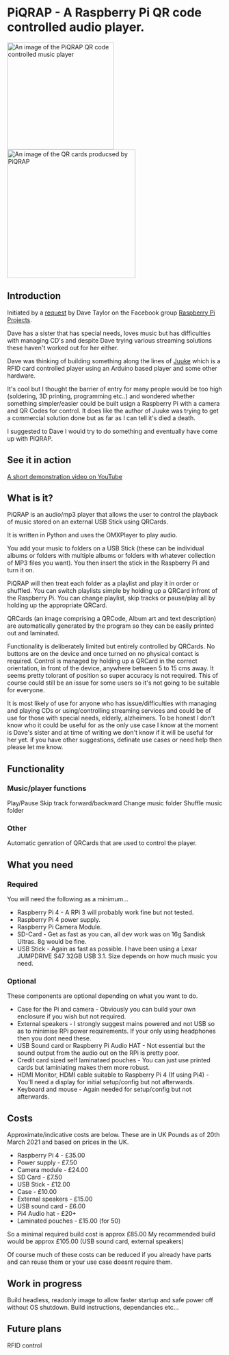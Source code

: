 # PiQRAP - A Raspberry Pi QR code controlled audio player.

<img src="[https://github.com/arcaicandy/PiQRAP/tree/master/documentation/assets/PiQRAP.jpg](https://github.com/arcaicandy/PiQRAP/tree/master/documentation/assets/PiQRAP.jpg)" alt="An image of the PiQRAP QR code controlled music player" width="250"/> <img src="[https://github.com/arcaicandy/PiQRAP/tree/master/documentation/assets/example-qr-cards.jpg](https://github.com/arcaicandy/PiQRAP/tree/master/documentation/assets/PiQRAP.jpg)" alt="An image of the QR cards producsed by PiQRAP" width="300"/>

## Introduction

Initiated by a [request](https://www.facebook.com/groups/RaspberryPiProjects/permalink/1810841379091256) by Dave Taylor on the Facebook group [Raspberry Pi Projects](https://www.facebook.com/groups/RaspberryPiProjects).

Dave has a sister that has special needs, loves music but has difficulties with managing CD's and despite Dave trying various streaming solutions these haven't worked out for her either.

Dave was thinking of building something along the lines of [Juuke](https://www.youtube.com/watch?v=5Y1Psf6igHE) which is a RFID card controlled player using an Arduino based player and some other hardware.

It's cool but I thought the barrier of entry for many people would be too high (soldering, 3D printing, programming etc..) and wondered whether something simpler/easier could be built usign a Raspberry Pi with a camera and QR Codes for control. It does like the author of Juuke was trying to get a commercial solution done but as far as I can tell it's died a death.

I suggested to Dave I would try to do something and eventually have come up with PiQRAP.

## See it in action

[A short demonstration video on YouTube](https://youtu.be/FiyGeKrGX2s)

## What is it?

PiQRAP is an audio/mp3 player that allows the user to control the playback of music stored on an external USB Stick using QRCards.

It is written in Python and uses the OMXPlayer to play audio.

You add your music to folders on a USB Stick (these can be individual albums or folders with multiple albums or folders with whatever collection of MP3 files you want). You then insert the stick in the Raspberry Pi and turn it on.

PiQRAP will then treat each folder as a playlist and play it in order or shuffled. You can switch playlists simple by holding up a QRCard infront of the Raspberry Pi. You can change playlist, skip tracks or pause/play all by holding up the appropriate QRCard.

QRCards (an image comprising a QRCode, Album art and text description) are automatically generated by the program so they can be easily printed out and laminated.

Functionality is deliberately limited but entirely controlled by QRCards. No buttons are on the device and once turned on no physical contact is required. Control is managed by holding up a QRCard in the correct orientation, in front of the device, anywhere between 5 to 15 cms away. It seems pretty tolorant of position so super accuracy is not required. This of course could still be an issue for some users so it's not going to be suitable for everyone.

It is most likely of use for anyone who has issue/difficulties with managing and playing CDs or using/controlling streaming services and could be of use for those with special needs, elderly, alzheimers. To be honest I don't know who it could be useful for as the only use case I know at the moment is Dave's sister and at time of writing we don't know if it will be useful for her yet. if you have other suggestions, definate use cases or need help then please let me know.

## Functionality

### Music/player functions

Play/Pause
Skip track forward/backward
Change music folder
Shuffle music folder

### Other

Automatic genration of QRCards that are used to control the player.

## What you need

### Required

You will need the following as a minimum...

* Raspberry Pi 4 - A RPi 3 will probably work fine but not tested.
* Raspberry Pi 4 power supply.
* Raspberry Pi Camera Module.
* SD-Card - Get as fast as you can, all dev work was on 16g Sandisk Ultras. 8g would be fine.
* USB Stick - Again as fast as possible. I have been using a Lexar JUMPDRIVE S47 32GB USB 3.1. Size depends on how much music you need.

### Optional

These components are optional depending on what you want to do.

* Case for the Pi and camera - Obviously you can build your own enclosure if you wish but not required.
* External speakers - I strongly suggest mains powered and not USB so as to minimise RPi power requirements. If your only using headphones then you dont need these.
* USB Sound card or Raspberry Pi Audio HAT - Not essential but the sound output from the audio out on the RPi is pretty poor.
* Credit card sized self laminataed pouches - You can just use printed cards but laminiating makes them more robust.
* HDMI Monitor, HDMI cable suitable to Raspberry Pi 4 (If using Pi4) - You'll need a display for initial setup/config but not afterwards.
* Keyboard and mouse - Again needed for setup/config but not afterwards.

## Costs

Approximate/indicative costs are below. These are in UK Pounds as of 20th March 2021 and based on prices in the UK.
<br>
* Raspberry Pi 4 - £35.00
* Power supply - £7.50
* Camera module - £24.00
* SD Card - £7.50
* USB Stick - £12.00
* Case - £10.00
* External speakers - £15.00
* USB sound card - £6.00
* Pi4 Audio hat - £20+
* Laminated pouches - £15.00 (for 50)

So a minimal required build cost is approx £85.00
My recommended build would be approx £105.00 (USB sound card, external speakers)

Of course much of these costs can be reduced if you already have parts and can reuse them or your use case doesnt require them.

## Work in progress

Build headless, readonly image to allow faster startup and safe power off without OS shutdown.
Build instructions, dependancies etc...

## Future plans

RFID control